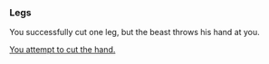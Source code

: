 ### Legs

You successfully cut one leg, but the beast throws his hand at you.

[You attempt to cut the hand.](hands.md)


